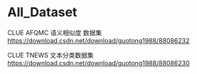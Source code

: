 # All_Dataset

CLUE AFQMC 语义相似度 数据集 https://download.csdn.net/download/guotong1988/88086232

CLUE TNEWS 文本分类数据集 https://download.csdn.net/download/guotong1988/88086230
